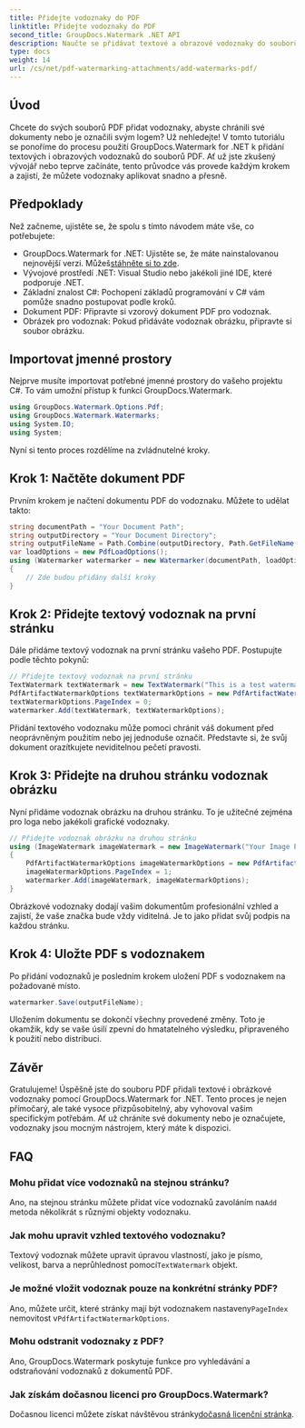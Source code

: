 ```yaml
---
title: Přidejte vodoznaky do PDF
linktitle: Přidejte vodoznaky do PDF
second_title: GroupDocs.Watermark .NET API
description: Naučte se přidávat textové a obrazové vodoznaky do souborů PDF pomocí GroupDocs.Watermark for .NET s naším komplexním průvodcem krok za krokem.
type: docs
weight: 14
url: /cs/net/pdf-watermarking-attachments/add-watermarks-pdf/
---
```

## Úvod
Chcete do svých souborů PDF přidat vodoznaky, abyste chránili své dokumenty nebo je označili svým logem? Už nehledejte! V tomto tutoriálu se ponoříme do procesu použití GroupDocs.Watermark for .NET k přidání textových i obrazových vodoznaků do souborů PDF. Ať už jste zkušený vývojář nebo teprve začínáte, tento průvodce vás provede každým krokem a zajistí, že můžete vodoznaky aplikovat snadno a přesně.
## Předpoklady
Než začneme, ujistěte se, že spolu s tímto návodem máte vše, co potřebujete:
-  GroupDocs.Watermark for .NET: Ujistěte se, že máte nainstalovanou nejnovější verzi. Můžeš[stáhněte si to zde](https://releases.groupdocs.com/Watermark/net/).
- Vývojové prostředí .NET: Visual Studio nebo jakékoli jiné IDE, které podporuje .NET.
- Základní znalost C#: Pochopení základů programování v C# vám pomůže snadno postupovat podle kroků.
- Dokument PDF: Připravte si vzorový dokument PDF pro vodoznak.
- Obrázek pro vodoznak: Pokud přidáváte vodoznak obrázku, připravte si soubor obrázku.
## Importovat jmenné prostory
Nejprve musíte importovat potřebné jmenné prostory do vašeho projektu C#. To vám umožní přístup k funkci GroupDocs.Watermark.
```csharp
using GroupDocs.Watermark.Options.Pdf;
using GroupDocs.Watermark.Watermarks;
using System.IO;
using System;
```
Nyní si tento proces rozdělíme na zvládnutelné kroky.
## Krok 1: Načtěte dokument PDF
Prvním krokem je načtení dokumentu PDF do vodoznaku. Můžete to udělat takto:
```csharp
string documentPath = "Your Document Path";
string outputDirectory = "Your Document Directory";
string outputFileName = Path.Combine(outputDirectory, Path.GetFileName(documentPath));
var loadOptions = new PdfLoadOptions();
using (Watermarker watermarker = new Watermarker(documentPath, loadOptions))
{
    // Zde budou přidány další kroky
}
```
## Krok 2: Přidejte textový vodoznak na první stránku
Dále přidáme textový vodoznak na první stránku vašeho PDF. Postupujte podle těchto pokynů:
```csharp
// Přidejte textový vodoznak na první stránku
TextWatermark textWatermark = new TextWatermark("This is a test watermark", new Font("Arial", 8));
PdfArtifactWatermarkOptions textWatermarkOptions = new PdfArtifactWatermarkOptions();
textWatermarkOptions.PageIndex = 0;
watermarker.Add(textWatermark, textWatermarkOptions);
```

Přidání textového vodoznaku může pomoci chránit váš dokument před neoprávněným použitím nebo jej jednoduše označit. Představte si, že svůj dokument orazítkujete neviditelnou pečetí pravosti.
## Krok 3: Přidejte na druhou stránku vodoznak obrázku
Nyní přidáme vodoznak obrázku na druhou stránku. To je užitečné zejména pro loga nebo jakékoli grafické vodoznaky.
```csharp
// Přidejte vodoznak obrázku na druhou stránku
using (ImageWatermark imageWatermark = new ImageWatermark("Your Image Path"))
{
    PdfArtifactWatermarkOptions imageWatermarkOptions = new PdfArtifactWatermarkOptions();
    imageWatermarkOptions.PageIndex = 1;
    watermarker.Add(imageWatermark, imageWatermarkOptions);
}
```

Obrázkové vodoznaky dodají vašim dokumentům profesionální vzhled a zajistí, že vaše značka bude vždy viditelná. Je to jako přidat svůj podpis na každou stránku.
## Krok 4: Uložte PDF s vodoznakem
Po přidání vodoznaků je posledním krokem uložení PDF s vodoznakem na požadované místo.
```csharp
watermarker.Save(outputFileName);
```
Uložením dokumentu se dokončí všechny provedené změny. Toto je okamžik, kdy se vaše úsilí zpevní do hmatatelného výsledku, připraveného k použití nebo distribuci.
## Závěr
Gratulujeme! Úspěšně jste do souboru PDF přidali textové i obrázkové vodoznaky pomocí GroupDocs.Watermark for .NET. Tento proces je nejen přímočarý, ale také vysoce přizpůsobitelný, aby vyhovoval vašim specifickým potřebám. Ať už chráníte své dokumenty nebo je označujete, vodoznaky jsou mocným nástrojem, který máte k dispozici.
## FAQ
### Mohu přidat více vodoznaků na stejnou stránku?
 Ano, na stejnou stránku můžete přidat více vodoznaků zavoláním na`Add` metoda několikrát s různými objekty vodoznaku.
### Jak mohu upravit vzhled textového vodoznaku?
 Textový vodoznak můžete upravit úpravou vlastností, jako je písmo, velikost, barva a neprůhlednost pomocí`TextWatermark` objekt.
### Je možné vložit vodoznak pouze na konkrétní stránky PDF?
 Ano, můžete určit, které stránky mají být vodoznakem nastaveny`PageIndex` nemovitost v`PdfArtifactWatermarkOptions`.
### Mohu odstranit vodoznaky z PDF?
Ano, GroupDocs.Watermark poskytuje funkce pro vyhledávání a odstraňování vodoznaků z dokumentů PDF.
### Jak získám dočasnou licenci pro GroupDocs.Watermark?
Dočasnou licenci můžete získat návštěvou stránky[dočasná licenční stránka](https://purchase.groupdocs.com/temporary-license/).